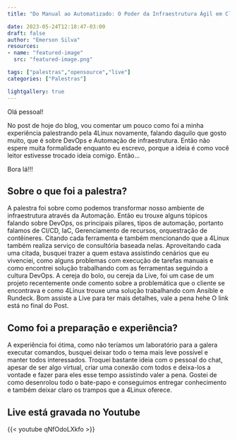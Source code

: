 ```yaml
---
title: "Do Manual ao Automatizado: O Poder da Infraestrutura Ágil em Clouds Privadas"

date: 2023-05-24T12:18:47-03:00
draft: false
author: "Emerson Silva"
resources:
- name: "featured-image"
  src: "featured-image.png"

tags: ["palestras","opensource","live"]
categories: ["Palestras"]

lightgallery: true
---
```


Olá pessoal! 

No post de hoje do blog, vou comentar um pouco como foi a minha experiência palestrando pela 4Linux novamente, falando daquilo que gosto muito, que é sobre DevOps e Automação de infraestrutura. Então não espere muita formalidade enquanto eu escrevo, porque a ideia é como você leitor estivesse trocado ideia comigo. Então... 

Bora lá!!!

## Sobre o que foi a palestra? 

A palestra foi sobre como podemos transformar nosso ambiente de infraestrutura através da Automação. Então eu trouxe alguns tópicos falando sobre DevOps, os principais pilares, tipos de automação, portanto falamos de CI/CD, IaC, Gerenciamento de recursos, orquestração de contêineres. 
Citando cada ferramenta e também mencionando que a 4Linux também realiza serviço de consultória baseada nelas. Aproveitando cada uma citada, busquei trazer a quem estava assistindo cenários que eu vivenciei, como alguns problemas com execução de tarefas manuais e como encontrei solução trabalhando com as ferramentas seguindo a cultura DevOps. 
A cereja do bolo, ou cereja da Live, foi um case de um projeto recentemente onde comento sobre a problemática que o cliente se encontrava e como 4Linux trouxe uma solução trabalhando com Ansible e Rundeck. 
Bom assiste a Live para ter mais detalhes, vale a pena hehe
O link está no final do Post. 


## Como foi a preparação e experiência?

A experiência foi ótima, como não teríamos um laboratório para a galera executar comandos, busquei deixar todo o tema mais leve possível e manter todos interessados. Troquei bastante ideia com o pessoal do chat, apesar de ser algo virtual, criar uma conexão com todos e deixa-los a vontade e fazer para eles esse tempo assistindo valer a pena. 
Gostei de como desenrolou todo o bate-papo e conseguimos entregar conhecimento e também deixar claro os trampos que a 4Linux oferece. 


## Live está gravada no Youtube 

{{< youtube qNfOdoLXkfo >}}


<div id="giscus-comments">
  <script src="https://giscus.app/client.js"
          data-repo="silvemerson/emerson-silva-blog"
          data-repo-id="R_kgDONTalJA"
          data-category="General"
          data-category-id="DIC_kwDONTalJM4CkhmM"
          data-mapping="pathname"
          data-strict="0"
          data-reactions-enabled="1"
          data-emit-metadata="1"
          data-input-position="top"
          data-theme="dark"
          data-lang="pt"
          data-loading="lazy"
          crossorigin="anonymous"
          async>
  </script>
</div>

